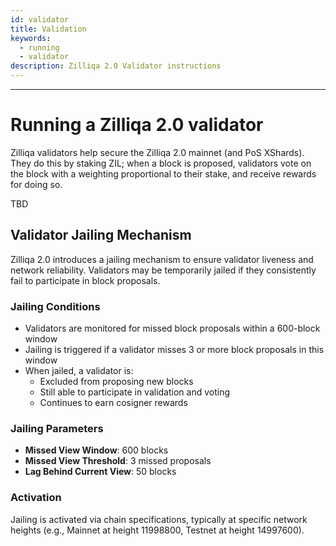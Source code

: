```yaml
---
id: validator
title: Validation
keywords:
  - running
  - validator
description: Zilliqa 2.0 Validator instructions
---
```


---

<!-- markdownlint-disable MD025 -->

# Running a Zilliqa 2.0 validator

Zilliqa validators help secure the Zilliqa 2.0 mainnet (and PoS
XShards). They do this by staking ZIL; when a block is proposed,
validators vote on the block with a weighting proportional to their
stake, and receive rewards for doing so.

TBD

## Validator Jailing Mechanism

Zilliqa 2.0 introduces a jailing mechanism to ensure validator liveness and network reliability. Validators may be temporarily jailed if they consistently fail to participate in block proposals.

### Jailing Conditions
- Validators are monitored for missed block proposals within a 600-block window
- Jailing is triggered if a validator misses 3 or more block proposals in this window
- When jailed, a validator is:
  - Excluded from proposing new blocks
  - Still able to participate in validation and voting
  - Continues to earn cosigner rewards

### Jailing Parameters
- **Missed View Window**: 600 blocks
- **Missed View Threshold**: 3 missed proposals
- **Lag Behind Current View**: 50 blocks

### Activation
Jailing is activated via chain specifications, typically at specific network heights (e.g., Mainnet at height 11998800, Testnet at height 14997600).
